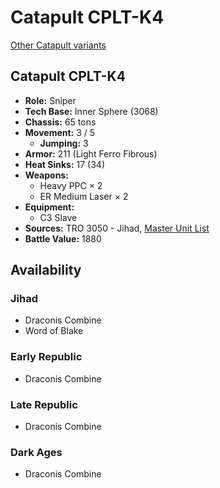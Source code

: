 # Catapult CPLT-K4

[Other Catapult variants](../catapult.md)

## Catapult CPLT-K4
- **Role:** Sniper
- **Tech Base:** Inner Sphere (3068)
- **Chassis:** 65 tons
- **Movement:** 3 / 5
  - **Jumping:** 3
- **Armor:** 211 (Light Ferro Fibrous)
- **Heat Sinks:** 17 (34)
- **Weapons:**
  - Heavy PPC × 2
  - ER Medium Laser × 2
- **Equipment:**
  - C3 Slave
- **Sources:** TRO 3050 - Jihad, [Master Unit List](http://masterunitlist.info/Unit/Details/488/catapult-cplt-k4)
- **Battle Value:** 1880

## Availability

### Jihad
- Draconis Combine
- Word of Blake

### Early Republic
- Draconis Combine

### Late Republic
- Draconis Combine

### Dark Ages
- Draconis Combine

